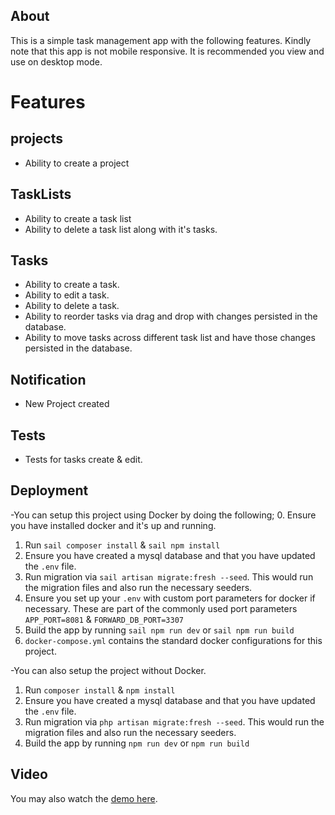 ## About

This is a simple task management app with the following features. Kindly note that this app is not mobile responsive. It is recommended you view and use on desktop mode.

# Features

## projects
- Ability to create a project

## TaskLists
-  Ability to create a task list
-  Ability to delete a task list along with it's tasks.

## Tasks
-  Ability to create a task.
-  Ability to edit a task.
- Ability to delete a task.
- Ability to reorder tasks via drag and drop with changes persisted in the database.
- Ability to move tasks across different task list and have those changes persisted in the database.

## Notification
- New Project created

## Tests
 - Tests for tasks create & edit.

## Deployment
-You can setup this project using Docker by doing the following;
0. Ensure you have installed docker and it's up and running.
1. Run `sail composer install` & `sail npm install`
2. Ensure you have created a mysql database and that you have updated the `.env` file.
3. Run migration via `sail artisan migrate:fresh --seed`. This would run the migration files and also run the necessary seeders.
4. Ensure you set up your `.env` with custom port parameters for docker if necessary. These are part of the commonly used port parameters `APP_PORT=8081` & `FORWARD_DB_PORT=3307`
5. Build the app by running `sail npm run dev` or `sail npm run build`
6. `docker-compose.yml` contains the standard docker configurations for this project.

-You can also setup the project without Docker.
1. Run `composer install` & `npm install`
2.  Ensure you have created a mysql database and that you have updated the `.env` file.
3. Run migration via `php artisan migrate:fresh --seed`. This would run the migration files and also run the necessary seeders.
4. Build the app by running `npm run dev` or `npm run build`


## Video
You may also watch the [demo here](https://www.loom.com/share/279aac3f3ecc41c2b1bbce256c5b22a4?sid=94d87249-0a82-43b0-b3f8-77115a87647e).
